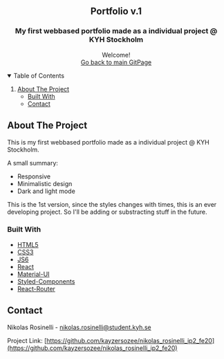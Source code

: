 <h2 align="center">Portfolio v.1</h2>
  <h3 align="center">My first webbased portfolio made as a individual project @ KYH Stockholm</h3>

  <p align="center">
    Welcome!
    <br />
    <a href="https://github.com/kayzersozee">Go back to main GitPage</a>
    <br />
</p>

<!-- TABLE OF CONTENTS -->
<details open="open">
  <summary>Table of Contents</summary>
  <ol>
    <li>
      <a href="#about-the-project">About The Project</a>
      <ul>
        <li><a href="#built-with">Built With</a></li>
        <li><a href="#contact">Contact</a></li>
      </ul>
    </li>
  </ol>
</details>

<!-- ABOUT THE PROJECT -->

## About The Project

This is my first webbased portfolio made as a individual project @ KYH Stockholm.

A small summary:

- Responsive
- Minimalistic design
- Dark and light mode

This is the 1st version, since the styles changes with times, this is an ever developing project. So I'll be adding or substracting stuff in the future.

### Built With

- [HTML5](https://developer.mozilla.org/sv-SE/docs/Web/HTML)
- [CSS3](https://developer.mozilla.org/en-US/docs/Web/CSS)
- [JS6](https://www.javascript.com/)
- [React](https://reactjs.org/)
- [Material-UI](https://https://material-ui.com/)
- [Styled-Components](https://styled-component.com/)
- [React-Router](https://reactrouter.com/)

<!-- CONTACT -->

## Contact

Nikolas Rosinelli - nikolas.rosinelli@student.kyh.se

Project Link: [https://github.com/kayzersozee/nikolas_rosinelli_ip2_fe20](https://github.com/kayzersozee/nikolas_rosinelli_ip2_fe20)

